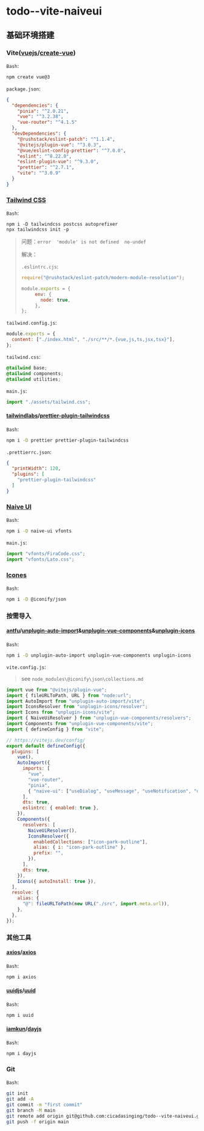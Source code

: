 # todo--vite-naiveui

## 基础环境搭建

### Vite([vuejs](https://github.com/vuejs)/**[create-vue](https://github.com/vuejs/create-vue)**)

`Bash`:

```bash
npm create vue@3
```

`package.json`:

```json
{
  "dependencies": {
    "pinia": "^2.0.21",
    "vue": "^3.2.38",
    "vue-router": "^4.1.5"
  },
  "devDependencies": {
    "@rushstack/eslint-patch": "^1.1.4",
    "@vitejs/plugin-vue": "^3.0.3",
    "@vue/eslint-config-prettier": "^7.0.0",
    "eslint": "^8.22.0",
    "eslint-plugin-vue": "^9.3.0",
    "prettier": "^2.7.1",
    "vite": "^3.0.9"
  }
}
```

### [Tailwind CSS](https://tailwindcss.com/docs/guides/vite#vue)

`Bash`:

```
npm i -D tailwindcss postcss autoprefixer
npx tailwindcss init -p
```

> 问题：`error  'module' is not defined  no-undef`
>
> 解决：
>
> `.eslintrc.cjs`:
>
> ```javascript
> require("@rushstack/eslint-patch/modern-module-resolution");
> 
> module.exports = {
>      env: {
>        node: true,
>      },
> };
> ```

`tailwind.config.js`:

```javascript
module.exports = {
  content: ["./index.html", "./src/**/*.{vue,js,ts,jsx,tsx}"],
};
```

`tailwind.css`:

```css
@tailwind base;
@tailwind components;
@tailwind utilities;
```

`main.js`:

```javascript
import "./assets/tailwind.css";
```

#### [tailwindlabs](https://github.com/tailwindlabs)/**[prettier-plugin-tailwindcss](https://github.com/tailwindlabs/prettier-plugin-tailwindcss)**

`Bash`:

```bash
npm i -D prettier prettier-plugin-tailwindcss
```

`.prettierrc.json`:

```json
{
  "printWidth": 120,
  "plugins": [
    "prettier-plugin-tailwindcss"
  ]
}
```

### [Naive UI](https://www.naiveui.com/zh-CN/os-theme/docs/installation)

`Bash`:

```bash
npm i -D naive-ui vfonts
```

`main.js`:

```javascript
import "vfonts/FiraCode.css";
import "vfonts/Lato.css";
```

### [Icones](https://icones.js.org/)

`Bash`:

```bash
npm i -D @iconify/json
```

### 按需导入

#### [antfu](https://github.com/antfu)/**[unplugin-auto-import](https://github.com/antfu/unplugin-auto-import)**&**[unplugin-vue-components](https://github.com/antfu/unplugin-vue-components)**&[unplugin-icons](https://github.com/antfu/unplugin-icons)

`Bash`:

```bash
npm i -D unplugin-auto-import unplugin-vue-components unplugin-icons
```

`vite.config.js`:

> see `node_modules\@iconify\json\collections.md`

```javascript
import vue from "@vitejs/plugin-vue";
import { fileURLToPath, URL } from "node:url";
import AutoImport from "unplugin-auto-import/vite";
import IconsResolver from "unplugin-icons/resolver";
import Icons from "unplugin-icons/vite";
import { NaiveUiResolver } from "unplugin-vue-components/resolvers";
import Components from "unplugin-vue-components/vite";
import { defineConfig } from "vite";

// https://vitejs.dev/config/
export default defineConfig({
  plugins: [
    vue(),
    AutoImport({
      imports: [
        "vue",
        "vue-router",
        "pinia",
        { "naive-ui": ["useDialog", "useMessage", "useNotification", "useLoadingBar"] },
      ],
      dts: true,
      eslintrc: { enabled: true },
    }),
    Components({
      resolvers: [
        NaiveUiResolver(),
        IconsResolver({
          enabledCollections: ["icon-park-outline"],
          alias: { i: "icon-park-outline" },
          prefix: "",
        }),
      ],
      dts: true,
    }),
    Icons({ autoInstall: true }),
  ],
  resolve: {
    alias: {
      "@": fileURLToPath(new URL("./src", import.meta.url)),
    },
  },
});
```

### 其他工具

#### [axios](https://github.com/axios)/**[axios](https://github.com/axios/axios)**

`Bash`:

```bash
npm i axios
```

#### [uuidjs](https://github.com/uuidjs)/**[uuid](https://github.com/uuidjs/uuid)**

`Bash`:

```bash
npm i uuid
```

#### [iamkun](https://github.com/iamkun)/**[dayjs](https://github.com/iamkun/dayjs)**

`Bash`:

```bash
npm i dayjs
```

### Git

`Bash`:

```bash
git init
git add -A
git commit -m "first commit"
git branch -M main
git remote add origin git@github.com:cicadasinging/todo--vite-naiveui.git
git push -f origin main
```
